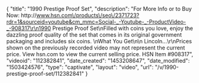 {
    "title": "1990 Prestige Proof Set",
    "description": "For More Info or to Buy Now: http:\/\/www.hsn.com\/products\/seo\/2371723?rdr=1&sourceid=youtube&cm_mmc=Social-_-Youtube-_-ProductVideo-_-908317\r\n1990 Prestige Proof Set\nFilled with coins you love, enjoy the dazzling proof quality of the set that comes in its original government packaging and includes six coins. \nWhat You Get\n\n    Lincoln...\r\nPrices shown on the previously recorded video may not represent the current price.  View hsn.com to view the current selling price. HSN Item #908317",
    "videoid": "112382841",
    "date_created": "1453208647",
    "date_modified": "1503424576",
    "type": "captivate",
    "layout": "video",
    "url": "\/v\/1990-prestige-proof-set\/112382841"
}